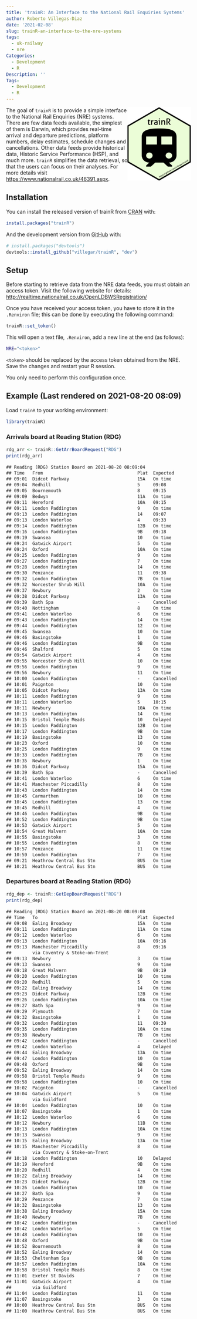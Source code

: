 ```yaml
---
title: 'trainR: An Interface to the National Rail Enquiries Systems'
author: Roberto Villegas-Diaz
date: '2021-02-08'
slug: trainR-an-interface-to-the-nre-systems
tags:
  - uk-railway
  - nre
Categories:
  - Development
  - R
Description: ''
Tags:
  - Development
  - R
---
```


<img src="https://raw.githubusercontent.com/villegar/trainR/main/inst/images/logo.png" alt="logo" align="right" height=200px/>

The goal of `trainR` is to provide a simple interface to the 
National Rail Enquiries (NRE) systems. There are few data feeds 
available, the simplest of them is Darwin, which provides real-time 
arrival and departure predictions, platform numbers, delay estimates, 
schedule changes and cancellations. Other data feeds provide historical 
data, Historic Service Performance (HSP), and much more. `trainR` 
simplifies the data retrieval, so that the users can focus on their 
analyses. For more details visit 
https://www.nationalrail.co.uk/46391.aspx.

## Installation

You can install the released version of trainR from [CRAN](https://CRAN.R-project.org) with:

``` r
install.packages("trainR")
```

And the development version from [GitHub](https://github.com/) with:

``` r
# install.packages("devtools")
devtools::install_github("villegar/trainR", "dev")
```

## Setup
Before starting to retrieve data from the NRE data feeds, you must obtain an access token. 
Visit the following website for details: http://realtime.nationalrail.co.uk/OpenLDBWSRegistration/

Once you have received your access token, you have to store it in the `.Renviron` file; this can be 
done by executing the following command:


```r
trainR::set_token()
```

This will open a text file, `.Renviron`, add a new line at the end (as follows):

```bash
NRE="<token>"
```

`<token>` should be replaced by the access token obtained from the NRE. Save the changes and restart 
your R session.

You only need to perform this configuration once.

## Example (Last rendered on 2021-08-20 08:09)

Load `trainR` to your working environment:

```r
library(trainR)
```

### Arrivals board at Reading Station (RDG)


```r
rdg_arr <- trainR::GetArrBoardRequest("RDG")
print(rdg_arr)
```

```
## Reading (RDG) Station Board on 2021-08-20 08:09:04
## Time   From                                    Plat  Expected
## 09:01  Didcot Parkway                          15A   On time
## 09:04  Redhill                                 5     09:08
## 09:05  Bournemouth                             8     09:15
## 09:09  Bedwyn                                  11A   On time
## 09:11  Hereford                                10A   09:15
## 09:11  London Paddington                       9     On time
## 09:13  London Paddington                       14    09:07
## 09:13  London Waterloo                         4     09:33
## 09:14  London Paddington                       12B   On time
## 09:16  London Paddington                       9B    09:18
## 09:19  Swansea                                 10    On time
## 09:24  Gatwick Airport                         5     On time
## 09:24  Oxford                                  10A   On time
## 09:25  London Paddington                       9     On time
## 09:27  London Paddington                       7     On time
## 09:28  London Paddington                       14    On time
## 09:30  Penzance                                11    09:38
## 09:32  London Paddington                       7B    On time
## 09:32  Worcester Shrub Hill                    10A   On time
## 09:37  Newbury                                 2     On time
## 09:38  Didcot Parkway                          13A   On time
## 09:39  Bath Spa                                -     Cancelled
## 09:40  Nottingham                              8     On time
## 09:41  London Waterloo                         6     On time
## 09:43  London Paddington                       14    On time
## 09:44  London Paddington                       12    On time
## 09:45  Swansea                                 10    On time
## 09:46  Basingstoke                             1     On time
## 09:46  London Paddington                       9B    On time
## 09:46  Shalford                                5     On time
## 09:54  Gatwick Airport                         4     On time
## 09:55  Worcester Shrub Hill                    10    On time
## 09:56  London Paddington                       9     On time
## 09:56  Newbury                                 11    On time
## 10:00  London Paddington                       -     Cancelled
## 10:01  Paignton                                10    On time
## 10:05  Didcot Parkway                          13A   On time
## 10:11  London Paddington                       9     On time
## 10:11  London Waterloo                         5     10:15
## 10:11  Newbury                                 10A   On time
## 10:13  London Paddington                       14    On time
## 10:15  Bristol Temple Meads                    10    Delayed
## 10:15  London Paddington                       12B   On time
## 10:17  London Paddington                       9B    On time
## 10:19  Basingstoke                             13    On time
## 10:23  Oxford                                  10    On time
## 10:25  London Paddington                       9     On time
## 10:33  London Paddington                       7B    On time
## 10:35  Newbury                                 1     On time
## 10:36  Didcot Parkway                          15A   On time
## 10:39  Bath Spa                                -     Cancelled
## 10:41  London Waterloo                         6     On time
## 10:41  Manchester Piccadilly                   8     On time
## 10:43  London Paddington                       14    On time
## 10:45  Carmarthen                              10    On time
## 10:45  London Paddington                       13    On time
## 10:45  Redhill                                 4     On time
## 10:46  London Paddington                       9B    On time
## 10:52  London Paddington                       9B    On time
## 10:53  Gatwick Airport                         5     On time
## 10:54  Great Malvern                           10A   On time
## 10:55  Basingstoke                             3     On time
## 10:55  London Paddington                       8     On time
## 10:57  Penzance                                11    On time
## 10:59  London Paddington                       7     On time
## 09:21  Heathrow Central Bus Stn                BUS   On time
## 10:21  Heathrow Central Bus Stn                BUS   On time
```

### Departures board at Reading Station (RDG)


```r
rdg_dep <- trainR::GetDepBoardRequest("RDG")
print(rdg_dep)
```

```
## Reading (RDG) Station Board on 2021-08-20 08:09:08
## Time   To                                      Plat  Expected
## 09:08  Ealing Broadway                         15A   On time
## 09:11  London Paddington                       11A   On time
## 09:12  London Waterloo                         6     On time
## 09:13  London Paddington                       10A   09:16
## 09:13  Manchester Piccadilly                   8     09:16
##        via Coventry & Stoke-on-Trent           
## 09:13  Newbury                                 3     On time
## 09:13  Swansea                                 9     On time
## 09:18  Great Malvern                           9B    09:19
## 09:20  London Paddington                       10    On time
## 09:20  Redhill                                 5     On time
## 09:22  Ealing Broadway                         14    On time
## 09:23  Didcot Parkway                          12B   On time
## 09:26  London Paddington                       10A   On time
## 09:27  Bath Spa                                9     On time
## 09:29  Plymouth                                7     On time
## 09:32  Basingstoke                             1     On time
## 09:32  London Paddington                       11    09:39
## 09:35  London Paddington                       10A   On time
## 09:38  Newbury                                 7B    On time
## 09:42  London Paddington                       -     Cancelled
## 09:42  London Waterloo                         4     Delayed
## 09:44  Ealing Broadway                         13A   On time
## 09:47  London Paddington                       10    On time
## 09:48  Oxford                                  9B    On time
## 09:52  Ealing Broadway                         14    On time
## 09:58  Bristol Temple Meads                    9     On time
## 09:58  London Paddington                       10    On time
## 10:02  Paignton                                -     Cancelled
## 10:04  Gatwick Airport                         5     On time
##        via Guildford                           
## 10:04  London Paddington                       10    On time
## 10:07  Basingstoke                             1     On time
## 10:12  London Waterloo                         6     On time
## 10:12  Newbury                                 11B   On time
## 10:13  London Paddington                       10A   On time
## 10:13  Swansea                                 9     On time
## 10:15  Ealing Broadway                         13A   On time
## 10:15  Manchester Piccadilly                   8     On time
##        via Coventry & Stoke-on-Trent           
## 10:18  London Paddington                       10    Delayed
## 10:19  Hereford                                9B    On time
## 10:20  Redhill                                 4     On time
## 10:22  Ealing Broadway                         14    On time
## 10:23  Didcot Parkway                          12B   On time
## 10:26  London Paddington                       10    On time
## 10:27  Bath Spa                                9     On time
## 10:29  Penzance                                7     On time
## 10:32  Basingstoke                             13    On time
## 10:38  Ealing Broadway                         15A   On time
## 10:40  Newbury                                 7B    On time
## 10:42  London Paddington                       -     Cancelled
## 10:42  London Waterloo                         5     On time
## 10:48  London Paddington                       10    On time
## 10:48  Oxford                                  9B    On time
## 10:52  Bournemouth                             8     On time
## 10:52  Ealing Broadway                         14    On time
## 10:53  Cheltenham Spa                          9B    On time
## 10:57  London Paddington                       10A   On time
## 10:58  Bristol Temple Meads                    8     On time
## 11:01  Exeter St Davids                        7     On time
## 11:01  Gatwick Airport                         4     On time
##        via Guildford                           
## 11:04  London Paddington                       11    On time
## 11:07  Basingstoke                             3     On time
## 10:00  Heathrow Central Bus Stn                BUS   On time
## 11:00  Heathrow Central Bus Stn                BUS   On time
```
